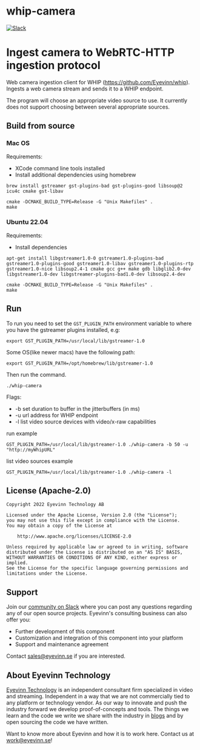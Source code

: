 # whip-camera
[![Slack](http://slack.streamingtech.se/badge.svg)](http://slack.streamingtech.se)

# Ingest camera to WebRTC-HTTP ingestion protocol
Web camera ingestion client for WHIP (https://github.com/Eyevinn/whip). Ingests a web camera stream and sends it to a WHIP endpoint.

The program will choose an appropriate video source to use. It currently does not support choosing between several appropriate sources.

## Build from source

### Mac OS

Requirements:
- XCode command line tools installed
- Install additional dependencies using homebrew

```
brew install gstreamer gst-plugins-bad gst-plugins-good libsoup@2 icu4c cmake gst-libav
```

```
cmake -DCMAKE_BUILD_TYPE=Release -G "Unix Makefiles" .
make
```

### Ubuntu 22.04

Requirements:
- Install dependencies

```
apt-get install libgstreamer1.0-0 gstreamer1.0-plugins-bad gstreamer1.0-plugins-good gstreamer1.0-libav gstreamer1.0-plugins-rtp gstreamer1.0-nice libsoup2.4-1 cmake gcc g++ make gdb libglib2.0-dev libgstreamer1.0-dev libgstreamer-plugins-bad1.0-dev libsoup2.4-dev
```

```
cmake -DCMAKE_BUILD_TYPE=Release -G "Unix Makefiles" .
make
```

## Run

To run you need to set the `GST_PLUGIN_PATH` environment variable to where you have the gstreamer plugins installed, e.g:

```
export GST_PLUGIN_PATH=/usr/local/lib/gstreamer-1.0
```

Some OS(like newer macs) have the following path:

```
export GST_PLUGIN_PATH=/opt/homebrew/lib/gstreamer-1.0
```

Then run the command.
```
./whip-camera
```

Flags:
- -b set duration to buffer in the jitterbuffers (in ms)
- -u url address for WHIP endpoint
- -l list video source devices with video/x-raw capabilities

run example
```
GST_PLUGIN_PATH=/usr/local/lib/gstreamer-1.0 ./whip-camera -b 50 -u "http://myWhipURL" 
```

list video sources example
```
GST_PLUGIN_PATH=/usr/local/lib/gstreamer-1.0 ./whip-camera -l 
```

## License (Apache-2.0)

```
Copyright 2022 Eyevinn Technology AB

Licensed under the Apache License, Version 2.0 (the "License");
you may not use this file except in compliance with the License.
You may obtain a copy of the License at

    http://www.apache.org/licenses/LICENSE-2.0

Unless required by applicable law or agreed to in writing, software
distributed under the License is distributed on an "AS IS" BASIS,
WITHOUT WARRANTIES OR CONDITIONS OF ANY KIND, either express or implied.
See the License for the specific language governing permissions and
limitations under the License.
```

## Support

Join our [community on Slack](http://slack.streamingtech.se) where you can post any questions regarding any of our open source projects. Eyevinn's consulting business can also offer you:

- Further development of this component
- Customization and integration of this component into your platform
- Support and maintenance agreement

Contact [sales@eyevinn.se](mailto:sales@eyevinn.se) if you are interested.

## About Eyevinn Technology

[Eyevinn Technology](https://www.eyevinntechnology.se) is an independent consultant firm specialized in video and streaming. Independent in a way that we are not commercially tied to any platform or technology vendor. As our way to innovate and push the industry forward we develop proof-of-concepts and tools. The things we learn and the code we write we share with the industry in [blogs](https://dev.to/video) and by open sourcing the code we have written.

Want to know more about Eyevinn and how it is to work here. Contact us at work@eyevinn.se!

